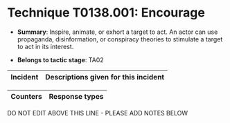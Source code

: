 # Technique T0138.001: Encourage

* **Summary**: Inspire, animate, or exhort a target to act. An actor can use propaganda, disinformation, or conspiracy theories to stimulate a target to act in its interest.   

* **Belongs to tactic stage**: TA02


| Incident | Descriptions given for this incident |
| -------- | -------------------- |



| Counters | Response types |
| -------- | -------------- |


DO NOT EDIT ABOVE THIS LINE - PLEASE ADD NOTES BELOW